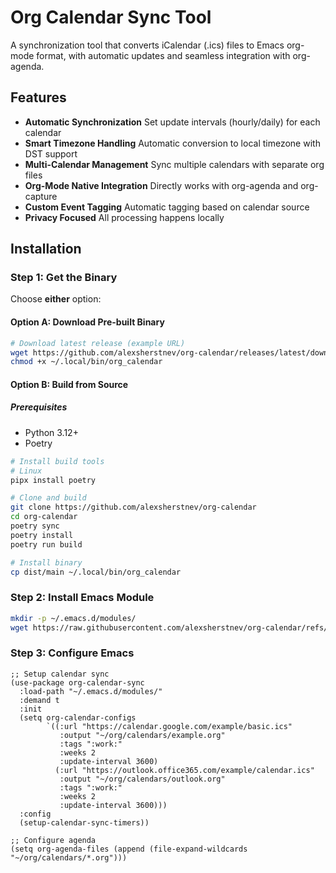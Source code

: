 # Org Calendar Sync Tool

A synchronization tool that converts iCalendar (.ics) files to Emacs org-mode format, with automatic updates and seamless integration with org-agenda.

## Features

- **Automatic Synchronization**
  Set update intervals (hourly/daily) for each calendar
- **Smart Timezone Handling**
  Automatic conversion to local timezone with DST support
- **Multi-Calendar Management**
  Sync multiple calendars with separate org files
- **Org-Mode Native Integration**
  Directly works with org-agenda and org-capture
- **Custom Event Tagging**
  Automatic tagging based on calendar source
- **Privacy Focused**
  All processing happens locally

## Installation

### Step 1: Get the Binary

Choose **either** option:

#### Option A: Download Pre-built Binary
``` bash
# Download latest release (example URL)
wget https://github.com/alexsherstnev/org-calendar/releases/latest/download/org_calendar -O ~/.local/bin/org_calendar
chmod +x ~/.local/bin/org_calendar
```

#### Option B: Build from Source

##### Prerequisites

- Python 3.12+
- Poetry

``` bash
# Install build tools
# Linux
pipx install poetry

# Clone and build
git clone https://github.com/alexsherstnev/org-calendar
cd org-calendar
poetry sync
poetry install
poetry run build

# Install binary
cp dist/main ~/.local/bin/org_calendar
```

### Step 2: Install Emacs Module

``` bash
mkdir -p ~/.emacs.d/modules/
wget https://raw.githubusercontent.com/alexsherstnev/org-calendar/refs/heads/main/org-calendar-sync.el -O ~/.emacs.d/modules/org-calendar-sync.el
```

### Step 3: Configure Emacs

``` emacs-lisp
;; Setup calendar sync
(use-package org-calendar-sync
  :load-path "~/.emacs.d/modules/"
  :demand t
  :init
  (setq org-calendar-configs
        `((:url "https://calendar.google.com/example/basic.ics"
           :output "~/org/calendars/example.org"
           :tags ":work:"
           :weeks 2
           :update-interval 3600)
          (:url "https://outlook.office365.com/example/calendar.ics"
           :output "~/org/calendars/outlook.org"
           :tags ":work:"
           :weeks 2
           :update-interval 3600)))
  :config
  (setup-calendar-sync-timers))

;; Configure agenda
(setq org-agenda-files (append (file-expand-wildcards "~/org/calendars/*.org")))
```
